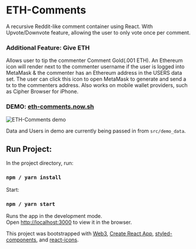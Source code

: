 # ETH-Comments

A recursive Reddit-like comment container using React. With Upvote/Downvote feature, allowing the user to only vote once per comment.

### Additional Feature: Give ETH 
Allows user to tip the commenter Comment Gold(.001 ETH).
An Ethereum icon will render next to the commenter username if the user is logged into MetaMask & the commenter has an Ethereum address in the USERS data set. The user can click this icon to open MetaMask to generate and send a tx to the commenters address. Also works on mobile wallet providers, such as Cipher Browser for iPhone.

### DEMO: [eth-comments.now.sh](https://eth-comments.now.sh)
![ETH-Comments demo](https://i.imgur.com/tpG9pVx.gif)

Data and Users in demo are currently being passed in from `src/demo_data`.

## Run Project:

In the project directory, run:
### `npm / yarn install`

Start:
### `npm / yarn start`

Runs the app in the development mode.<br>
Open [http://localhost:3000](http://localhost:3000) to view it in the browser.


This project was bootstrapped with [Web3](https://github.com/ethereum/web3.js/), [Create React App](https://github.com/facebookincubator/create-react-app), [styled-components](https://www.styled-components.com/), and [react-icons](https://gorangajic.github.io/react-icons/).
